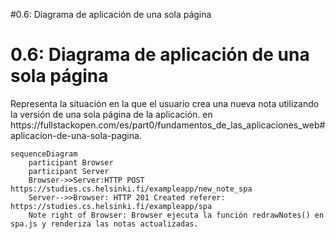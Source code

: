 #0.6:  Diagrama de aplicación de una sola página
<H1>0.6: Diagrama de aplicación de una sola página</H1>
<P> Representa la situación en la que el usuario crea una nueva nota utilizando la versión de una sola página de la aplicación. en https://fullstackopen.com/es/part0/fundamentos_de_las_aplicaciones_web#aplicacion-de-una-sola-pagina. </p>

```mermaid
sequenceDiagram
    participant Browser
    participant Server
    Browser->>Server:HTTP POST https://studies.cs.helsinki.fi/exampleapp/new_note_spa
    Server-->>Browser: HTTP 201 Created referer: https://studies.cs.helsinki.fi/exampleapp/spa
    Note right of Browser: Browser ejecuta la función redrawNotes() en spa.js y renderiza las notas actualizadas. 
